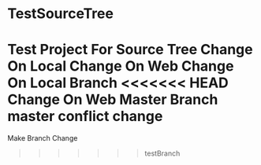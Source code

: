 # TestSourceTree
Test Project For Source Tree
Change On Local
Change On Web
Change On Local Branch
<<<<<<< HEAD
Change On Web Master Branch
master conflict change
=======
Make Branch Change
>>>>>>> testBranch
